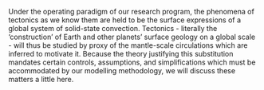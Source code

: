 Under the operating paradigm of our research program, the phenomena of tectonics as we know them are held to be the surface expressions of a global system of solid-state convection. Tectonics - literally the ‘construction’ of Earth and other planets’ surface geology on a global scale - will thus be studied by proxy of the mantle-scale circulations which are inferred to motivate it. Because the theory justifying this substitution mandates certain controls, assumptions, and simplifications which must be accommodated by our modelling methodology, we will discuss these matters a little here.
